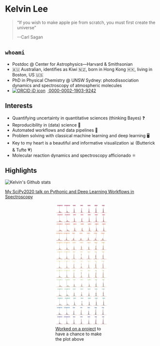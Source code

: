 # Kelvin Lee

> “If you wish to make apple pie from scratch, you must first create the universe”
>
> --Carl Sagan

## `whoami`

- Postdoc @ Center for Astrophysics—Harvard & Smithsonian
- 🇦🇺 Australian, identifies as Kiwi 🇳🇿, born in Hong Kong 🇭🇰, living in Boston, US 🇺🇸
- PhD in Physical Chemistry @ UNSW Sydney: photodissociation dynamics and spectroscopy of atmospheric molecules
- <div itemscope itemtype="https://schema.org/Person"><a itemprop="sameAs" content="https://orcid.org/0000-0002-1903-9242" href="https://orcid.org/0000-0002-1903-9242" target="orcid.widget" rel="me noopener noreferrer" style="vertical-align:top;"><img src="https://orcid.org/sites/default/files/images/orcid_16x16.png" style="width:1em;margin-right:.5em;" alt="ORCID iD icon"> 0000-0002-1903-9242</a></div>

## Interests

- Quantifying uncertainty in quantitative sciences (thinking Bayes) ❓
- Reproducibility in (data) science 💾
- Automated workflows and data pipelines 🤖
- Problem solving with classical machine learning and deep learning 🖥
- Key to my heart is a beautiful and informative visualization 📊 (Butterick & Tufte 💗)
- Molecular reaction dynamics and spectroscopy afficionado ⚛

## Highlights

![Kelvin's Github stats](https://github-readme-stats.vercel.app/api?username=laserkelvin)

<a href="https://www.youtube.com/watch?v=-by_bMbzdcM&list=PLYx7XA2nY5GdcCuhzg1G7Zt4apRnIn-u9&index=5&t=2s">My SciPy2020 talk on Pythonic and Deep Learning Workflows in Spectroscopy</a>

<div style="display: block; margin-left: auto; margin-right: auto; width: 50%">
<figure>
    <img src="https://github.com/laserkelvin/laserkelvin/blob/master/bayesian-dft.png" style="height: 400px">
    <figcaption><a href="https://pubs.acs.org/doi/10.1021/acs.jpca.9b09982">Worked on a project</a> to have a chance to make the plot above</figcaption>
</figure>
</div>
